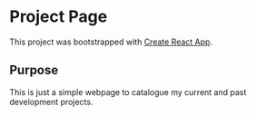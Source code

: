 # Project Page

This project was bootstrapped with [Create React App](https://github.com/facebook/create-react-app).

## Purpose

This is just a simple webpage to catalogue my current and past development projects.
